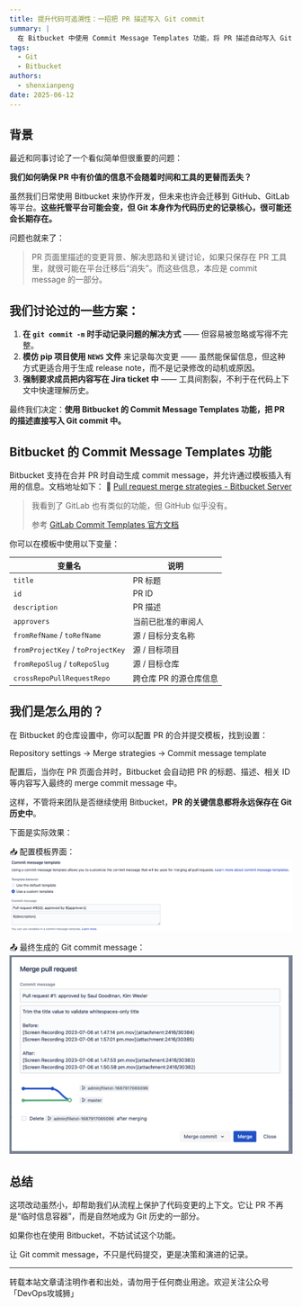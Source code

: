 ```yaml
---
title: 提升代码可追溯性：一招把 PR 描述写入 Git commit
summary: |
  在 Bitbucket 中使用 Commit Message Templates 功能，将 PR 描述自动写入 Git commit message，确保关键信息不会随工具变更而丢失。
tags:
  - Git
  - Bitbucket
authors:
  - shenxianpeng
date: 2025-06-12
---
```


## 背景

最近和同事讨论了一个看似简单但很重要的问题：

**我们如何确保 PR 中有价值的信息不会随着时间和工具的更替而丢失？**

虽然我们日常使用 Bitbucket 来协作开发，但未来也许会迁移到 GitHub、GitLab 等平台。**这些托管平台可能会变，但 Git 本身作为代码历史的记录核心，很可能还会长期存在。**

问题也就来了：

> PR 页面里描述的变更背景、解决思路和关键讨论，如果只保存在 PR 工具里，就很可能在平台迁移后“消失”。而这些信息，本应是 commit message 的一部分。

## 我们讨论过的一些方案：

1. **在 `git commit -m` 时手动记录问题的解决方式** —— 但容易被忽略或写得不完整。
2. **模仿 pip 项目使用 `NEWS` 文件** 来记录每次变更 —— 虽然能保留信息，但这种方式更适合用于生成 release note，而不是记录修改的动机或原因。
3. **强制要求成员把内容写在 Jira ticket 中** —— 工具间割裂，不利于在代码上下文中快速理解历史。

最终我们决定：**使用 Bitbucket 的 Commit Message Templates 功能，把 PR 的描述直接写入 Git commit 中。**

## Bitbucket 的 Commit Message Templates 功能

Bitbucket 支持在合并 PR 时自动生成 commit message，并允许通过模板插入有用的信息。文档地址如下：
🔗 [Pull request merge strategies - Bitbucket Server](https://confluence.atlassian.com/bitbucketserver0819/pull-request-merge-strategies-1416826109.html)


> 我看到了 GitLab 也有类似的功能，但 GitHub 似乎没有。
>
> 参考 [GitLab Commit Templates 官方文档](https://docs.gitlab.com/user/project/merge_requests/commit_templates/)

你可以在模板中使用以下变量：

| 变量名                             | 说明          |
| --------------------------------- | ------------- |
| `title`                           | PR 标题       |
| `id`                              | PR ID         |
| `description`                     | PR 描述       |
| `approvers`                       | 当前已批准的审阅人 |
| `fromRefName` / `toRefName`       | 源 / 目标分支名称  |
| `fromProjectKey` / `toProjectKey` | 源 / 目标项目      |
| `fromRepoSlug` / `toRepoSlug`     | 源 / 目标仓库      |
| `crossRepoPullRequestRepo`        | 跨仓库 PR 的源仓库信息 |

## 我们是怎么用的？

在 Bitbucket 的仓库设置中，你可以配置 PR 的合并提交模板，找到设置：

Repository settings -> Merge strategies -> Commit message template

配置后，当你在 PR 页面合并时，Bitbucket 会自动把 PR 的标题、描述、相关 ID 等内容写入最终的 merge commit message 中。

这样，不管将来团队是否继续使用 Bitbucket，**PR 的关键信息都将永远保存在 Git 历史中**。

下面是实际效果：

📥 配置模板界面：
![Bitbucket 模板配置界面](bb-template.png)

📤 最终生成的 Git commit message：
![最终合并 commit 的样子](bb-result.png)

## 总结

这项改动虽然小，却帮助我们从流程上保护了代码变更的上下文。它让 PR 不再是“临时信息容器”，而是自然地成为 Git 历史的一部分。

如果你也在使用 Bitbucket，不妨试试这个功能。

让 Git commit message，不只是代码提交，更是决策和演进的记录。

---

转载本站文章请注明作者和出处，请勿用于任何商业用途。欢迎关注公众号「DevOps攻城狮」

